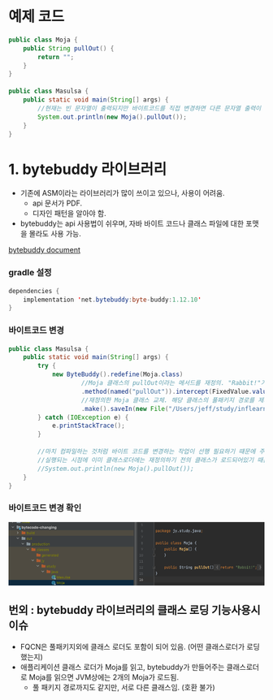 # 예제 코드

```java
public class Moja {
    public String pullOut() {
        return "";
    }
}

public class Masulsa {
    public static void main(String[] args) {
        //현재는 빈 문자열이 출력되지만 바이트코드를 직접 변경하면 다른 문자열 출력이 가능.
        System.out.println(new Moja().pullOut());
    }
}
```

# 1. bytebuddy 라이브러리

* 기존에 ASM이라는 라이브러리가 많이 쓰이고 있으나, 사용이 어려움.
    * api 문서가 PDF.
    * 디자인 패턴을 알아야 함.
* bytebuddy는 api 사용법이 쉬우며, 자바 바이트 코드나 클래스 파일에 대한 포맷을 몰라도 사용 가능.

[bytebuddy document](https://bytebuddy.net)

### gradle 설정

```java
dependencies {
    implementation 'net.bytebuddy:byte-buddy:1.12.10'
}
```

### 바이트코드 변경

```java
public class Masulsa {
    public static void main(String[] args) {
        try {
            new ByteBuddy().redefine(Moja.class)
                    //Moja 클래스의 pullOut이라는 메서드를 재정의. "Rabbit!"가 반환되도록 수정.
                    .method(named("pullOut")).intercept(FixedValue.value("Rabbit!"))
                    //재정의한 Moja 클래스 교체. 해당 클래스의 풀패키지 경로를 제외한 경로를 지정.
                    .make().saveIn(new File("/Users/jeff/study/inflearn-the-java-codes/bytecode-changing/out/production/classes/"));
        } catch (IOException e) {
            e.printStackTrace();
        }

        //마치 컴파일하는 것처럼 바이트 코드를 변경하는 작업이 선행 필요하기 떄문에 주석처리.
        //실행되는 시점에 이미 클래스로더에는 재정의하기 전의 클래스가 로드되어있기 때문.
        //System.out.println(new Moja().pullOut());
    }
}
```

### 바이트코드 변경 확인

<img src="./images/bytecode changing bytebuddy.png">

## 번외 : bytebuddy 라이브러리의 클래스 로딩 기능사용시 이슈

* FQCN은 풀패키지외에 클래스 로더도 포함이 되어 있음. (어떤 클래스로더가 로딩했는지)
* 애플리케이션 클래스 로더가 Moja를 읽고, bytebuddy가 만들어주는 클래스로더로 Moja를 읽으면 JVM상에는 2개의 Moja가 로드됨.
    * 풀 패키지 경로까지도 같지만, 서로 다른 클래스임. (호환 불가)